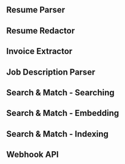 

Resume Parser
-------------

Resume Redactor
---------------

Invoice Extractor
-----------------

Job Description Parser
----------------------

Search & Match - Searching
--------------------------

Search & Match - Embedding
--------------------------

Search & Match - Indexing
-------------------------

Webhook API
-----------
